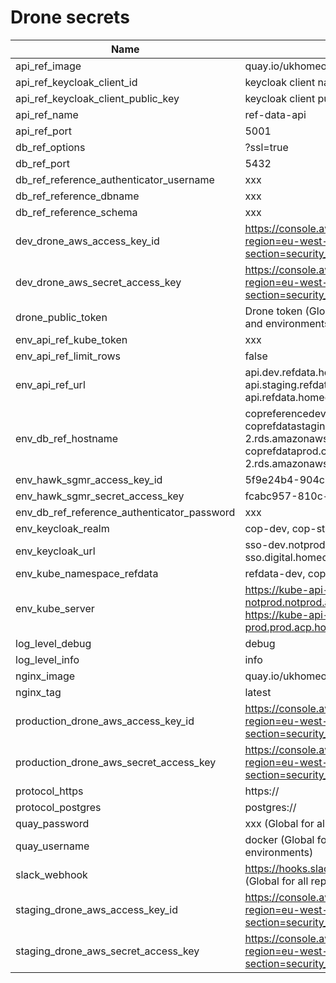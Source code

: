 # Drone secrets

| Name                                        | Example value                                                                                                                                                      |
| ------------------------------------------- | ------------------------------------------------------------------------------------------------------------------------------------------------------------------ |
| api_ref_image                               | quay.io/ukhomeofficedigital/ref-data-api                                                                                                                           |
| api_ref_keycloak_client_id                  | keycloak client name                                                                                                                                               |
| api_ref_keycloak_client_public_key              | keycloak client public key                                                                                                                                             |
| api_ref_name                                | ref-data-api                                                                                                                                                       |
| api_ref_port                                | 5001                                                                                                                                                               |
| db_ref_options                              | ?ssl=true                                                                                                                                                          |
| db_ref_port                                 | 5432                                                                                                                                                               |
| db_ref_reference_authenticator_username     | xxx                                                                                                                                                                |
| db_ref_reference_dbname                     | xxx                                                                                                                                                                |
| db_ref_reference_schema                     | xxx                                                                                                                                                                |
| dev_drone_aws_access_key_id                 | https://console.aws.amazon.com/iam/home?region=eu-west-2#/users/bf-it-devtest-drone?section=security_credentials                                                   |
| dev_drone_aws_secret_access_key             | https://console.aws.amazon.com/iam/home?region=eu-west-2#/users/bf-it-devtest-drone?section=security_credentials                                                   |
| drone_public_token                          | Drone token (Global for all github repositories and environments)                                                                                                  |
| env_api_ref_kube_token                      | xxx                                                                                                                                                                |
| env_api_ref_limit_rows                      | false                                                                                                                                                              |
| env_api_ref_url                             | api.dev.refdata.homeoffice.gov.uk, api.staging.refdata.homeoffice.gov.uk, api.refdata.homeoffice.gov.uk                                                            |
| env_db_ref_hostname                         | copreferencedev.notprod.acp.homeoffice.gov.uk, coprefdatastaging.crckizhiyjmt.eu-west-2.rds.amazonaws.com, coprefdataprod.crckizhiyjmt.eu-west-2.rds.amazonaws.com |
| env_hawk_sgmr_access_key_id                 | 5f9e24b4-904c-4f89-9e4b-8dc134f7bbba                                                                                                                               |
| env_hawk_sgmr_secret_access_key             | fcabc957-810c-4184-bb12-3d228540f82e                                                                                                                               |
| env_db_ref_reference_authenticator_password | xxx                                                                                                                                                                |
| env_keycloak_realm                          | cop-dev, cop-staging, cop-prod                                                                                                                                     |
| env_keycloak_url                            | sso-dev.notprod.homeoffice.gov.uk/auth, sso.digital.homeoffice.gov.uk/auth                                                                                         |
| env_kube_namespace_refdata                  | refdata-dev, cop-refdata-staging, cop-refdata                                                                                                                      |
| env_kube_server                             | https://kube-api-notprod.notprod.acp.homeoffice.gov.uk, https://kube-api-prod.prod.acp.homeoffice.gov.uk                                                           |
| log_level_debug                             | debug                                                                                                                                                              |
| log_level_info                              | info                                                                                                                                                               |
| nginx_image                                 | quay.io/ukhomeofficedigital/nginx-proxy                                                                                                                            |
| nginx_tag                                   | latest                                                                                                                                                             |
| production_drone_aws_access_key_id          | https://console.aws.amazon.com/iam/home?region=eu-west-2#/users/bf-it-prod-drone?section=security_credentials                                                      |
| production_drone_aws_secret_access_key      | https://console.aws.amazon.com/iam/home?region=eu-west-2#/users/bf-it-prod-drone?section=security_credentials                                                      |
| protocol_https                              | https://                                                                                                                                                           |
| protocol_postgres                           | postgres://                                                                                                                                                        |
| quay_password                               | xxx (Global for all repositories and environments)                                                                                                                 |
| quay_username                               | docker (Global for all repositories and environments)                                                                                                              |
| slack_webhook                               | https://hooks.slack.com/services/xxx/yyy/zzz (Global for all repositories and environments)                                                                        |
| staging_drone_aws_access_key_id             | https://console.aws.amazon.com/iam/home?region=eu-west-2#/users/bf-it-prod-drone?section=security_credentials                                                      |
| staging_drone_aws_secret_access_key         | https://console.aws.amazon.com/iam/home?region=eu-west-2#/users/bf-it-prod-drone?section=security_credentials                                                      |
